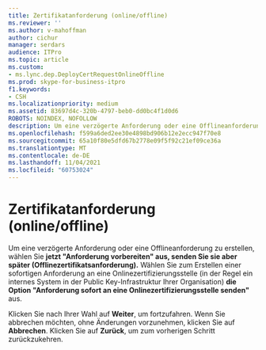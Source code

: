 ```yaml
---
title: Zertifikatanforderung (online/offline)
ms.reviewer: ''
ms.author: v-mahoffman
author: cichur
manager: serdars
audience: ITPro
ms.topic: article
ms.custom:
- ms.lync.dep.DeployCertRequestOnlineOffline
ms.prod: skype-for-business-itpro
f1.keywords:
- CSH
ms.localizationpriority: medium
ms.assetid: 83697d4c-320b-4797-beb0-dd0bc4f1d0d6
ROBOTS: NOINDEX, NOFOLLOW
description: Um eine verzögerte Anforderung oder eine Offlineanforderung zu erstellen, wählen Sie jetzt "Anforderung vorbereiten" aus, senden Sie sie aber später (Offlinezertifikatsanforderung). Wählen Sie zum Erstellen einer sofortigen Anforderung an eine Onlinezertifizierungsstelle (in der Regel ein internes System in der Public Key-Infrastruktur Ihrer Organisation) die Option "Anforderung sofort an eine Onlinezertifizierungsstelle senden" aus.
ms.openlocfilehash: f599a6ded2ee30e4898bd906b12e2ecc947f70e8
ms.sourcegitcommit: 65a10f80e5dfd67b2778e09f5f92c21ef09ce36a
ms.translationtype: MT
ms.contentlocale: de-DE
ms.lasthandoff: 11/04/2021
ms.locfileid: "60753024"
---
```

# <a name="certificate-request-online-offline"></a>Zertifikatanforderung (online/offline)
 
Um eine verzögerte Anforderung oder eine Offlineanforderung zu erstellen, wählen Sie **jetzt "Anforderung vorbereiten" aus, senden Sie sie aber später (Offlinezertifikatsanforderung).** Wählen Sie zum Erstellen einer sofortigen Anforderung an eine Onlinezertifizierungsstelle (in der Regel ein internes System in der Public Key-Infrastruktur Ihrer Organisation) **die Option "Anforderung sofort an eine Onlinezertifizierungsstelle senden"** aus.
  
Klicken Sie nach Ihrer Wahl auf **Weiter**, um fortzufahren. Wenn Sie abbrechen möchten, ohne Änderungen vorzunehmen, klicken Sie auf **Abbrechen**. Klicken Sie auf **Zurück**, um zum vorherigen Schritt zurückzukehren.
  

